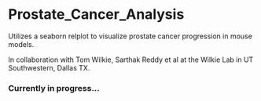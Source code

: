 # Prostate_Cancer_Analysis
Utilizes a seaborn relplot to visualize prostate cancer progression in mouse models.

In collaboration with Tom Wilkie, Sarthak Reddy et al at the Wilkie Lab in UT Southwestern, Dallas TX.

### Currently in progress...
